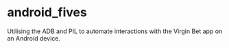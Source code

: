 # android_fives
Utilising the ADB and PIL to automate interactions with the Virgin Bet app on an Android device.
